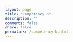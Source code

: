 ```yaml
---
layout: page
title: "Competency K"
description: ""
comments: false
share: false
permalink: /competency-k.html
---  
```

